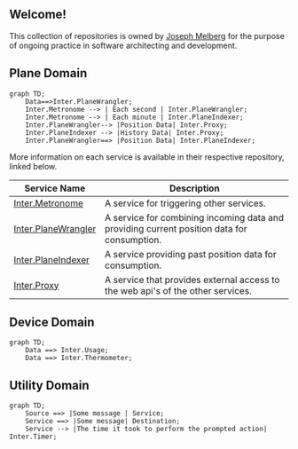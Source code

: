 ## Welcome!

This collection of repositories is owned by [Joseph Melberg](https://github.com/Joseph-Melberg) for the purpose of ongoing practice in software architecting and development.

## Plane Domain

```mermaid
graph TD;
    Data==>Inter.PlaneWrangler;
    Inter.Metronome --> | Each second | Inter.PlaneWrangler;
    Inter.Metronome --> | Each minute | Inter.PlaneIndexer;
    Inter.PlaneWrangler--> |Position Data| Inter.Proxy;
    Inter.PlaneIndexer --> |History Data| Inter.Proxy; 
    Inter.PlaneWrangler==> |Position Data| Inter.PlaneIndexer;
```

More information on each service is available in their respective repository, linked below.

|Service Name| Description |
|-|-|
|[Inter.Metronome](https://github.com/InterMW/Inter.Metronome)| A service for triggering other services.|
|[Inter.PlaneWrangler](https://github.com/InterMW/Inter.PlaneWrangler)| A service for combining incoming data and providing current position data for consumption.|
|[Inter.PlaneIndexer](https://github.com/InterMW/Inter.PlaneIndexer) | A service providing past position data for consumption.|
|[Inter.Proxy](https://github.com/InterMW/Inter.Proxy)| A service that provides external access to the web api's of the other services.|

## Device Domain

```mermaid
graph TD;
    Data ==> Inter.Usage;
    Data ==> Inter.Thermometer;
```

## Utility Domain

```mermaid
graph TD;
    Source ==> |Some message | Service;
    Service ==> |Some message| Destination;
    Service --> |The time it took to perform the prompted action| Inter.Timer;

```
